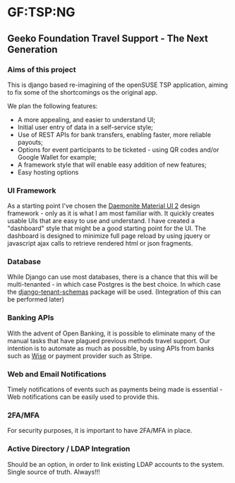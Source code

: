 # GF:TSP:NG
##  Geeko Foundation Travel Support - The Next Generation

### Aims of this project

This is django based re-imagining of the openSUSE TSP application, aiming to fix some of the shortcomings os the original app.

We plan the following features:

- A more appealing, and easier to understand UI;
- Initial user entry of data in a self-service style;
- Use of REST APIs for bank transfers, enabling faster, more reliable payouts;
- Options for event participants to be ticketed - using QR codes and/or Google Wallet for example;
- A framework style that will enable easy addition of new features;
- Easy hosting options

### UI Framework
As a starting point I've chosen the [Daemonite Material UI 2](https://djibe.github.io/material/) design framework - only as it is what I am most familiar with.
It quickly creates usable UIs that are easy to use and understand. I have created a "dashboard" style that might be a good starting point for the UI. 
The dashboard is designed to minimize full page reload by using jquery or javascript ajax calls to retrieve rendered html or json fragments. 

### Database
While Django can use most databases, there is a chance that this will be multi-tenanted - in which case Postgres is the best choice.
In which case the [django-tenant-schemas](https://django-tenant-schemas.readthedocs.io/en/latest/) package will be used. (Integration of this can be performed later)

### Banking APIs
With the advent of Open Banking, it is possible to eliminate many of the manual tasks that have plagued previous methods travel support.
Our intention is to automate as much as possible, by using APIs from banks such as [Wise](https://docs.wise.com/api-docs) or payment provider such as Stripe.

### Web and Email Notifications 
Timely notifications of events such as payments being made is essential - Web notifications can be easily used to provide this.

### 2FA/MFA
For security purposes, it is important to have 2FA/MFA in place. 

### Active Directory / LDAP Integration
Should be an option, in order to link existing LDAP accounts to the system. Single source of truth. Always!!!
